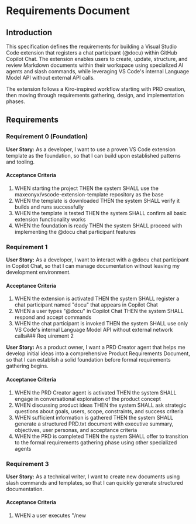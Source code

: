 # Requirements Document

## Introduction

This specification defines the requirements for building a Visual Studio Code extension that registers a chat participant (@docu) within GitHub Copilot Chat. The extension enables users to create, update, structure, and review Markdown documents within their workspace using specialized AI agents and slash commands, while leveraging VS Code's internal Language Model API without external API calls.

The extension follows a Kiro-inspired workflow starting with PRD creation, then moving through requirements gathering, design, and implementation phases.

## Requirements

### Requirement 0 (Foundation)

**User Story:** As a developer, I want to use a proven VS Code extension template as the foundation, so that I can build upon established patterns and tooling.

#### Acceptance Criteria

1. WHEN starting the project THEN the system SHALL use the maxeonyx/vscode-extension-template repository as the base
2. WHEN the template is downloaded THEN the system SHALL verify it builds and runs successfully
3. WHEN the template is tested THEN the system SHALL confirm all basic extension functionality works
4. WHEN the foundation is ready THEN the system SHALL proceed with implementing the @docu chat participant features

### Requirement 1

**User Story:** As a developer, I want to interact with a @docu chat participant in Copilot Chat, so that I can manage documentation without leaving my development environment.

#### Acceptance Criteria

1. WHEN the extension is activated THEN the system SHALL register a chat participant named "docu" that appears in Copilot Chat
2. WHEN a user types "@docu" in Copilot Chat THEN the system SHALL respond and accept commands
3. WHEN the chat participant is invoked THEN the system SHALL use only VS Code's internal Language Model API without external network calls### Req
uirement 2

**User Story:** As a product owner, I want a PRD Creator agent that helps me develop initial ideas into a comprehensive Product Requirements Document, so that I can establish a solid foundation before formal requirements gathering begins.

#### Acceptance Criteria

1. WHEN the PRD Creator agent is activated THEN the system SHALL engage in conversational exploration of the product concept
2. WHEN discussing product ideas THEN the system SHALL ask strategic questions about goals, users, scope, constraints, and success criteria
3. WHEN sufficient information is gathered THEN the system SHALL generate a structured PRD.txt document with executive summary, objectives, user personas, and acceptance criteria
4. WHEN the PRD is completed THEN the system SHALL offer to transition to the formal requirements gathering phase using other specialized agents

### Requirement 3

**User Story:** As a technical writer, I want to create new documents using slash commands and templates, so that I can quickly generate structured documentation.

#### Acceptance Criteria

1. WHEN a user executes "/new <title>" THEN the system SHALL create a new Markdown file with front-matter in the configured directory
2. WHEN a user specifies "--template <id>" THEN the system SHALL apply the specified template with placeholder substitution
3. WHEN a document is created THEN the system SHALL return a clickable link to open the file
4. WHEN no template is specified THEN the system SHALL use a default template with basic structure

### Requirement 4

**User Story:** As a documentation maintainer, I want to update specific sections of existing documents, so that I can modify content without rewriting entire files.

#### Acceptance Criteria

1. WHEN a user executes "/update --file <path> --section <header> <content>" THEN the system SHALL locate and update the specified section
2. WHEN the section exists THEN the system SHALL replace, append, or prepend content based on the mode parameter
3. WHEN the section doesn't exist THEN the system SHALL offer to create it at the end of the document
4. WHEN an update is completed THEN the system SHALL return a summary diff of changes made

### Requirement 5

**User Story:** As a quality assurance reviewer, I want to review documents for consistency and quality, so that I can maintain documentation standards.

#### Acceptance Criteria

1. WHEN a user executes "/review --file <path>" THEN the system SHALL analyze the document and provide improvement suggestions
2. WHEN "--level strict" is specified THEN the system SHALL apply comprehensive review criteria
3. WHEN "--fix yes" is specified THEN the system SHALL automatically apply suggested corrections
4. WHEN review is completed THEN the system SHALL provide a summary of issues found and actions taken### Requi
rement 6

**User Story:** As a project manager, I want to generate summaries and catalogs of multiple documents, so that I can maintain an overview of project documentation.

#### Acceptance Criteria

1. WHEN a user executes "/summarize --glob <pattern>" THEN the system SHALL process all matching files and create a summary
2. WHEN a user executes "/catalog" THEN the system SHALL generate an index with document metadata
3. WHEN processing multiple files THEN the system SHALL handle files asynchronously without blocking the UI
4. WHEN output is generated THEN the system SHALL save results to the specified output path

### Requirement 7

**User Story:** As a business analyst, I want to interact with specialized AI agents that mirror Kiro's workflow for IT requirements gathering, so that I can systematically develop business requirements from initial ideas to implementation-ready specifications.

#### Acceptance Criteria

1. WHEN a user executes "/agent list" THEN the system SHALL display all available agents with their specialized roles in the requirements workflow
2. WHEN a user executes "/agent set <name>" THEN the system SHALL switch to the specified agent with its unique system prompt and behavior patterns
3. WHEN the Brainstormer agent is active THEN the system SHALL facilitate ideation and concept exploration similar to Kiro's conversational approach
4. WHEN workflow agents are active THEN the system SHALL guide users through structured requirements gathering, design, and specification creation
5. WHEN agents transition between phases THEN the system SHALL maintain context and build upon previous agent outputs
6. WHEN agent configurations are loaded THEN the system SHALL support easy customization of prompts and behaviors per agent

### Requirement 8

**User Story:** As a business analyst, I want a Brainstormer agent that facilitates ideation and concept exploration, so that I can develop PRD insights into structured requirements similar to Kiro's conversational approach.

#### Acceptance Criteria

1. WHEN the Brainstormer agent is active THEN the system SHALL engage in open-ended conversation to explore ideas from the PRD
2. WHEN brainstorming sessions occur THEN the system SHALL ask clarifying questions and suggest related concepts based on PRD context
3. WHEN ideas are sufficiently developed THEN the system SHALL transition to structured documentation agents
4. WHEN brainstorming outputs are generated THEN the system SHALL capture key insights for downstream agents### R
equirement 9

**User Story:** As a requirements engineer, I want specialized agents for different phases of requirements development, so that I can follow a systematic approach from concept to implementation-ready specifications.

#### Acceptance Criteria

1. WHEN the Requirements Gatherer agent is active THEN the system SHALL systematically collect and structure business requirements
2. WHEN the Solution Architect agent is active THEN the system SHALL design technical solutions and system architecture
3. WHEN the Specification Writer agent is active THEN the system SHALL create detailed technical specifications and implementation plans
4. WHEN the Quality Reviewer agent is active THEN the system SHALL validate completeness and consistency of requirements and designs

### Requirement 10

**User Story:** As a project manager, I want agents to work collaboratively in a workflow similar to Kiro's spec-driven development, so that I can maintain consistency and traceability from initial ideas to final specifications.

#### Acceptance Criteria

1. WHEN agents transition between workflow phases THEN the system SHALL maintain context and reference previous outputs
2. WHEN collaborative workflows are executed THEN the system SHALL follow Kiro-inspired patterns for requirements → design → tasks progression
3. WHEN workflow states are managed THEN the system SHALL track which phase each document is in and suggest next steps
4. WHEN cross-agent collaboration occurs THEN the system SHALL enable agents to reference and build upon each other's work

### Requirement 11

**User Story:** As a developer, I want to manage and apply document templates, so that I can maintain consistent document structure across projects.

#### Acceptance Criteria

1. WHEN a user executes "/templates list" THEN the system SHALL display all available templates
2. WHEN the system applies a template THEN it SHALL substitute placeholders with provided variables
3. WHEN templates are loaded THEN the system SHALL support both built-in and user-defined templates
4. WHEN a template includes front-matter THEN the system SHALL generate valid YAML metadata### Re
quirement 12

**User Story:** As a developer, I want to configure extension settings, so that I can customize the behavior to match my project structure and preferences.

#### Acceptance Criteria

1. WHEN the extension loads THEN the system SHALL read configuration from VS Code settings
2. WHEN settings specify a default directory THEN the system SHALL use it for document operations
3. WHEN settings specify a default agent THEN the system SHALL use it unless overridden
4. WHEN settings are changed THEN the system SHALL apply new configuration without restart

### Requirement 13

**User Story:** As a developer, I want the extension to provide file system tools for document management, so that I can read, write, and organize documentation files programmatically.

#### Acceptance Criteria

1. WHEN the system needs to read a file THEN it SHALL provide readFile functionality with error handling
2. WHEN the system needs to write a file THEN it SHALL provide writeFile with directory creation and overwrite protection
3. WHEN the system needs to list files THEN it SHALL support both directory listing and glob pattern matching
4. WHEN file operations fail THEN the system SHALL provide clear error messages and recovery suggestions

### Requirement 14

**User Story:** As a developer, I want the extension to handle YAML front-matter correctly, so that document metadata is preserved and managed properly.

#### Acceptance Criteria

1. WHEN a document has existing front-matter THEN the system SHALL preserve it during updates
2. WHEN creating new documents THEN the system SHALL generate front-matter with title, date, and template metadata
3. WHEN updating front-matter THEN the system SHALL validate YAML syntax and report errors clearly
4. WHEN front-matter is invalid THEN the system SHALL fail gracefully with actionable error messages###
 Requirement 15

**User Story:** As a developer, I want comprehensive error handling and security measures, so that the extension operates safely within my workspace.

#### Acceptance Criteria

1. WHEN file paths are provided THEN the system SHALL validate they are within the workspace boundary
2. WHEN files don't exist for update operations THEN the system SHALL suggest using /new or correcting the path
3. WHEN sections aren't found THEN the system SHALL offer to create them or abort the operation
4. WHEN file conflicts occur THEN the system SHALL detect changes and offer retry options

### Requirement 16

**User Story:** As a developer, I want the extension to integrate seamlessly with VS Code, so that I can access created documents and maintain my workflow.

#### Acceptance Criteria

1. WHEN documents are created or updated THEN the system SHALL provide clickable links to open them
2. WHEN operations complete THEN the system SHALL show concise status messages with action summaries
3. WHEN the extension operates THEN it SHALL not block the VS Code UI with synchronous file operations
4. WHEN files are opened THEN the system SHALL support both edit and preview modes

### Requirement 17

**User Story:** As a system administrator, I want easily configurable agent prompts and behaviors, so that I can customize the extension for different organizational contexts and requirements methodologies.

#### Acceptance Criteria

1. WHEN agent configurations are defined THEN the system SHALL support JSON or YAML configuration files for each agent
2. WHEN prompts are customized THEN the system SHALL allow modification of system prompts, behavior patterns, and workflow transitions
3. WHEN templates are configured THEN the system SHALL support agent-specific document templates and output formats
4. WHEN configurations change THEN the system SHALL reload agent behaviors without requiring extension restart